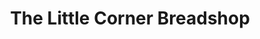 ---
title: "The Little Corner Breadshop"
url: /santa-rosa/the-little-corner-breadshop/
shop: bakery
---